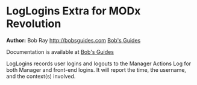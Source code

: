 LogLogins Extra for MODx Revolution
=======================================


**Author:** Bob Ray <http://bobsguides.com> [Bob's Guides](http://bobsguides.com)

Documentation is available at [Bob's Guides](http://bobsguides.com/loglogins-tutorial.html)

LogLogins records user logins and logouts to the Manager Actions Log for both Manager and front-end logins. It will report the time, the username, and the context(s) involved.
